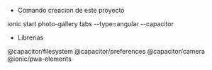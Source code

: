 - Comando creacion de este proyecto

ionic start photo-gallery tabs --type=angular --capacitor

- Librerias

@capacitor/filesystem @capacitor/preferences @capacitor/camera
@ionic/pwa-elements
